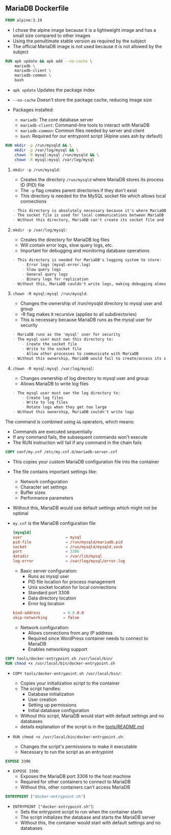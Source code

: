 ## MariaDB Dockerfile

```dockerfile
FROM alpine:3.19
```
- I chose the alpine image because it is a lightweight image and has a small size compared to other images 
- Using the penultimate stable version as required by the subject
- The official MariaDB image is not used because it is not allowed by the subject


```dockerfile
RUN apk update && apk add --no-cache \
    mariadb \
    mariadb-client \
    mariadb-common \
    bash
```
- `apk update` Updates the package index
- `--no-cache` Doesn't store the package cache, reducing image size

- Packages installed:

    - `mariadb`: The core database server
    - `mariadb-client`: Command-line tools to interact with MariaDB
    - `mariadb-common`: Common files needed by server and client
    - `bash`: Required for our entrypoint script (Alpine uses ash by default)

```dockerfile
RUN mkdir -p /run/mysqld && \
    mkdir -p /var/log/mysql && \
    chown -R mysql:mysql /run/mysqld && \
    chown -R mysql:mysql /var/log/mysql
```
1. `mkdir -p /run/mysqld`:

    - Creates the directory `/run/mysqld` where MariaDB stores its process ID (PID) file
    - The `-p` flag creates parent directories if they don't exist
    - This directory is needed for the MySQL socket file which allows local connections

    ```md
    - This directory is absolutely necessary because it's where MariaDB stores its Unix socket file (mysqld.sock)
    - The socket file is used for local communications between MariaDB server and client programs
    - Without this directory, MariaDB can't create its socket file and local connections would fail
    ```

2. `mkdir -p /var/log/mysql`:

    - Creates the directory for MariaDB log files
    - Will contain error logs, slow query logs, etc.
    - Important for debugging and monitoring database operations

    ```md
    - This directory is needed for MariaDB's logging system to store:
        - Error logs (mysql-error.log)
        - Slow query logs
        - General query logs
        - Binary logs for replication
    - Without this, MariaDB couldn't write logs, making debugging almost impossible
    ```

4. `chown -R mysql:mysql /run/mysqld`:

    - Changes the ownership of /run/mysqld directory to mysql user and group
    - -R flag makes it recursive (applies to all subdirectories)
    - This is necessary because MariaDB runs as the mysql user for security

    ```md
    - MariaDB runs as the 'mysql' user for security
    - The mysql user must own this directory to:
        - Create the socket file
        - Write to the socket file
        - Allow other processes to communicate with MariaDB
    - Without this ownership, MariaDB would fail to create/access its socket file
    ```

5. `chown -R mysql:mysql /var/log/mysql`:

    - Changes ownership of log directory to mysql user and group
    - Allows MariaDB to write log files

    ```md
    - The mysql user must own the log directory to:
        - Create log files
        - Write to log files
        - Rotate logs when they get too large
    - Without this ownership, MariaDB couldn't write logs
    ```

The command is combined using `&&` operators, which means:

- Commands are executed sequentially
- If any command fails, the subsequent commands won't execute
- The RUN instruction will fail if any command in the chain fails


```dockerfile
COPY conf/my.cnf /etc/my.cnf.d/mariadb-server.cnf
```

- This copies your custom MariaDB configuration file into the container
- The file contains important settings like:
    - Network configuration
    - Character set settings
    - Buffer sizes
    - Performance parameters
- Without this, MariaDB would use default settings which might not be optimal

- `my.cnf` is the MariaDB configuration file
    ```cnf
    [mysqld]
    user                   = mysql
    pid-file               = /run/mysqld/mariadb.pid
    socket                 = /run/mysqld/mysqld.sock
    port                   = 3306
    datadir                = /var/lib/mysql
    log-error              = /var/log/mysql/error.log
    ```
    - Basic server configuration:
        - Runs as mysql user
        - PID file location for process management
        - Unix socket location for local connections
        - Standard port 3306
        - Data directory location
        - Error log location
    ```cnf
    bind-address          = 0.0.0.0
    skip-networking       = false
    ```
    - Network configuration:
        - Allows connections from any IP address
        - Required since WordPress container needs to connect to MariaDB
        - Enables networking support

```dockerfile
COPY tools/docker-entrypoint.sh /usr/local/bin/
RUN chmod +x /usr/local/bin/docker-entrypoint.sh
```

- `COPY tools/docker-entrypoint.sh /usr/local/bin/`:
    - Copies your initialization script to the container
    - The script handles:
        - Database initialization
        - User creation
        - Setting up permissions
        - Initial database configuration
    - Without this script, MariaDB would start with default settings and no databases
    - details explanation of the script is in the [tools/README.md](./tools/README.md)

- `RUN chmod +x /usr/local/bin/docker-entrypoint.sh`:
    - Changes the script's permissions to make it executable
    - Necessary to run the script as an entrypoint

```dockerfile
EXPOSE 3306
```

- `EXPOSE 3306`:
    - Exposes the MariaDB port 3306 to the host machine
    - Required for other containers to connect to MariaDB
    - Without this, other containers can't access MariaDB

```dockerfile
ENTRYPOINT ["docker-entrypoint.sh"]
```

- `ENTRYPOINT ["docker-entrypoint.sh"]`:
    - Sets the entrypoint script to run when the container starts
    - The script initializes the database and starts the MariaDB server
    - Without this, the container would start with default settings and no databases
